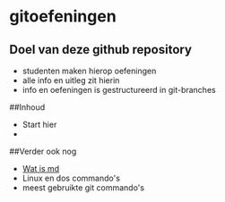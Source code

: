 # gitoefeningen
## Doel van deze github repository 
* studenten maken hierop oefeningen
* alle info en uitleg zit hierin 
* info en oefeningen is gestructureerd in git-branches 

##Inhoud
* Start hier 
* 

##Verder ook nog   
* [Wat is md](allerlei/wat_is_md.md)
* Linux en dos commando's 
* meest gebruikte git commando's 
